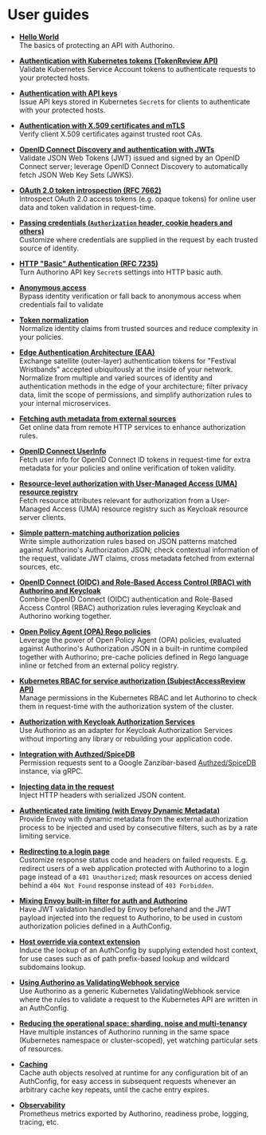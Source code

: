 # User guides

- **[Hello World](./user-guides/hello-world.md)**<br/>
The basics of protecting an API with Authorino.

- **[Authentication with Kubernetes tokens (TokenReview API)](./user-guides/kubernetes-tokenreview.md)**<br/>
Validate Kubernetes Service Account tokens to authenticate requests to your protected hosts.

- **[Authentication with API keys](./user-guides/api-key-authentication.md)**<br/>
Issue API keys stored in Kubernetes `Secret`s for clients to authenticate with your protected hosts.

- **[Authentication with X.509 certificates and mTLS](./user-guides/mtls-authentication.md)**<br/>
Verify client X.509 certificates against trusted root CAs.

- **[OpenID Connect Discovery and authentication with JWTs](./user-guides/oidc-jwt-authentication.md)**<br/>
Validate JSON Web Tokens (JWT) issued and signed by an OpenID Connect server; leverage OpenID Connect Discovery to automatically fetch JSON Web Key Sets (JWKS).

- **[OAuth 2.0 token introspection (RFC 7662)](./user-guides/oauth2-token-introspection.md)**<br/>
Introspect OAuth 2.0 access tokens (e.g. opaque tokens) for online user data and token validation in request-time.

- **[Passing credentials (`Authorization` header, cookie headers and others)](./user-guides/passing-credentials.md)**<br/>
Customize where credentials are supplied in the request by each trusted source of identity.

- **[HTTP "Basic" Authentication (RFC 7235)](./user-guides/http-basic-authentication.md)**<br/>
Turn Authorino API key `Secret`s settings into HTTP basic auth.

- **[Anonymous access](./user-guides/anonymous-access.md)**<br/>
Bypass identity verification or fall back to anonymous access when credentials fail to validate

- **[Token normalization](./user-guides/token-normalization.md)**<br/>
Normalize identity claims from trusted sources and reduce complexity in your policies.

- **[Edge Authentication Architecture (EAA)](./user-guides/edge-authentication-architecture-festival-wristbands.md)**<br/>
Exchange satellite (outer-layer) authentication tokens for "Festival Wristbands" accepted ubiquitously at the inside of your network. Normalize from multiple and varied sources of identity and authentication methods in the edge of your architecture; filter privacy data, limit the scope of permissions, and simplify authorization rules to your internal microservices.

- **[Fetching auth metadata from external sources](./user-guides/external-metadata.md)**<br/>
Get online data from remote HTTP services to enhance authorization rules.

- **[OpenID Connect UserInfo](./user-guides/oidc-user-info.md)**<br/>
Fetch user info for OpenID Connect ID tokens in request-time for extra metadata for your policies and online verification of token validity.

- **[Resource-level authorization with User-Managed Access (UMA) resource registry](./user-guides/resource-level-authorization-uma.md)**<br/>
Fetch resource attributes relevant for authorization from a User-Managed Access (UMA) resource registry such as Keycloak resource server clients.

- **[Simple pattern-matching authorization policies](./user-guides/json-pattern-matching-authorization.md)**<br/>
Write simple authorization rules based on JSON patterns matched against Authorino's Authorization JSON; check contextual information of the request, validate JWT claims, cross metadata fetched from external sources, etc.

- **[OpenID Connect (OIDC) and Role-Based Access Control (RBAC) with Authorino and Keycloak](./user-guides/oidc-rbac.md)**<br/>
Combine OpenID Connect (OIDC) authentication and Role-Based Access Control (RBAC) authorization rules leveraging Keycloak and Authorino working together.

- **[Open Policy Agent (OPA) Rego policies](./user-guides/opa-authorization.md)**<br/>
Leverage the power of Open Policy Agent (OPA) policies, evaluated against Authorino's Authorization JSON in a built-in runtime compiled together with Authorino; pre-cache policies defined in Rego language inline or fetched from an external policy registry.

- **[Kubernetes RBAC for service authorization (SubjectAccessReview API)](./user-guides/kubernetes-subjectaccessreview.md)**<br/>
Manage permissions in the Kubernetes RBAC and let Authorino to check them in request-time with the authorization system of the cluster.

- **[Authorization with Keycloak Authorization Services](./user-guides/keycloak-authorization-services.md)**<br/>
Use Authorino as an adapter for Keycloak Authorization Services without importing any library or rebuilding your application code.

- **[Integration with Authzed/SpiceDB](./user-guides/authzed.md)**<br/>
Permission requests sent to a Google Zanzibar-based [Authzed/SpiceDB](https://authzed.com) instance, via gRPC.

- **[Injecting data in the request](./user-guides/injecting-data.md)**<br/>
Inject HTTP headers with serialized JSON content.

- **[Authenticated rate limiting (with Envoy Dynamic Metadata)](./user-guides/authenticated-rate-limiting-envoy-dynamic-metadata.md)**<br/>
Provide Envoy with dynamic metadata from the external authorization process to be injected and used by consecutive filters, such as by a rate limiting service.

- **[Redirecting to a login page](./user-guides/deny-with-redirect-to-login.md)**<br/>
Customize response status code and headers on failed requests. E.g. redirect users of a web application protected with Authorino to a login page instead of a `401 Unauthorized`; mask resources on access denied behind a `404 Not Found` response instead of `403 Forbidden`.

- **[Mixing Envoy built-in filter for auth and Authorino](./user-guides/envoy-jwt-authn-and-authorino.md)**<br/>
Have JWT validation handled by Envoy beforehand and the JWT payload injected into the request to Authorino, to be used in custom authorization policies defined in a AuthConfig.

- **[Host override via context extension](./user-guides/host-override.md)**<br/>
Induce the lookup of an AuthConfig by supplying extended host context, for use cases such as of path prefix-based lookup and wildcard subdomains lookup.

- **[Using Authorino as ValidatingWebhook service](./user-guides/validating-webhook.md)**<br/>
Use Authorino as a generic Kubernetes ValidatingWebhook service where the rules to validate a request to the Kubernetes API are written in an AuthConfig.

- **[Reducing the operational space: sharding, noise and multi-tenancy](./user-guides/sharding.md)**<br/>
Have multiple instances of Authorino running in the same space (Kubernetes namespace or cluster-scoped), yet watching particular sets of resources.

- **[Caching](./user-guides/caching.md)**<br/>
Cache auth objects resolved at runtime for any configuration bit of an AuthConfig, for easy access in subsequent requests whenever an arbitrary cache key repeats, until the cache entry expires.

- **[Observability](./user-guides/observability.md)**<br/>
Prometheus metrics exported by Authorino, readiness probe, logging, tracing, etc.
